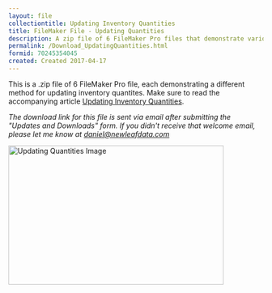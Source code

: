 ```yaml
---
layout: file
collectiontitle: Updating Inventory Quantities
title: FileMaker File - Updating Quantities
description: A zip file of 6 FileMaker Pro files that demonstrate various methods for updating inventory quantities.
permalink: /Download_UpdatingQuantities.html
formid: 70245354045
created: Created 2017-04-17
---
```

<script async id="_ck_399581" src="https://forms.convertkit.com/399581?v=7"></script>

This is a .zip file of 6 FileMaker Pro file, each demonstrating a different method for updating inventory quantites.  Make sure to read the accompanying article [Updating Inventory Quantities](Updating-Inventory.html).

*The download link for this file is sent via email after submitting the "Updates and Downloads" form.  If you didn't receive that welcome email, please let me know at daniel@newleafdata.com*

<div>
	<img src="{{ site.baseurl }}/assets/images/fmp_UpdatingQties.png" alt="Updating Quantities Image" height="275" width="425" />
</div>
